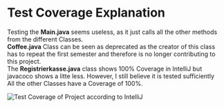 # Test Coverage Explanation
Testing the <b>Main.java</b> seems useless, as it just calls all the other methods from the different Classes. <br />
<b>Coffee.java</b> Class can be seen as deprecated as the creator of this class has to repeat the first semester and therefore is no
longer contributing to this project. <br /> 
The <b>Registrierkasse.java</b> class shows 100% Coverage in IntelliJ but javacoco shows a litte less. However, I still 
believe it is tested sufficiently <br />
All the other Classes have a Coverage of 100%. <br />


![Test Coverage of Project according to IntelliJ](CoverageFinal.png) 
